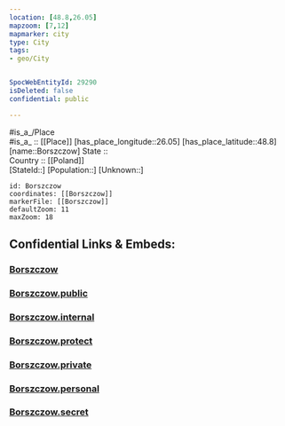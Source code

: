 ```yaml
---
location: [48.8,26.05] 
mapzoom: [7,12] 
mapmarker: city 
type: City
tags:
- geo/City


SpocWebEntityId: 29290
isDeleted: false
confidential: public

---
```

#is_a_/Place  
#is_a_ :: [[Place]] 
[has_place_longitude::26.05] 
[has_place_latitude::48.8] 
[name::Borszczow] 
State ::  
Country :: [[Poland]]  
[StateId::] 
[Population::] 
[Unknown::] 


```leaflet
id: Borszczow
coordinates: [[Borszczow]] 
markerFile: [[Borszczow]] 
defaultZoom: 11 
maxZoom: 18
```


## Confidential Links & Embeds: 

### [Borszczow](/_Standards/Earth/Continent/Europe/Europe~East/Ukraine/Regions~Ukraine/Ternopil'/City/Borszczow.md) 

### [Borszczow.public](/_public/Earth/Continent/Europe/Europe~East/Ukraine/Regions~Ukraine/Ternopil'/City/Borszczow.public.md) 

### [Borszczow.internal](/_internal/Earth/Continent/Europe/Europe~East/Ukraine/Regions~Ukraine/Ternopil'/City/Borszczow.internal.md) 

### [Borszczow.protect](/_protect/Earth/Continent/Europe/Europe~East/Ukraine/Regions~Ukraine/Ternopil'/City/Borszczow.protect.md) 

### [Borszczow.private](/_private/Earth/Continent/Europe/Europe~East/Ukraine/Regions~Ukraine/Ternopil'/City/Borszczow.private.md) 

### [Borszczow.personal](/_personal/Earth/Continent/Europe/Europe~East/Ukraine/Regions~Ukraine/Ternopil'/City/Borszczow.personal.md) 

### [Borszczow.secret](/_secret/Earth/Continent/Europe/Europe~East/Ukraine/Regions~Ukraine/Ternopil'/City/Borszczow.secret.md)

